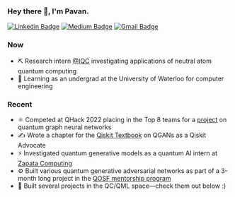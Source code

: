 ### Hey there 👋, I'm Pavan.
[![Linkedin Badge](https://img.shields.io/badge/-PavanJayasinha-blue?style=flat-square&logo=Linkedin&logoColor=white&link=https://www.linkedin.com/in/pavan-jayasinha-6b06b71b6/)](https://www.linkedin.com/in/pavan-jayasinha-6b06b71b6/) [![Medium Badge](https://img.shields.io/badge/-@pavanjayasinha-03a57a?style=flat-square&labelColor=000000&logo=Medium&link=https://medium.com/@pavanjayasinha)](https://pavanjayasinha.medium.com/)
[![Gmail Badge](https://img.shields.io/badge/-pavanjayasinha@gmail.com-c14438?style=flat-square&logo=Gmail&logoColor=white&link=mailto:pavanjayasinha@gmail.com)](mailto:pavanjayasinha@gmail.com)

### Now
- ⛏️ Research intern [@IQC](https://twitter.com/QuantumIQC) investigating applications of neutral atom quantum computing
- 🏫 Learning as an undergrad at the University of Waterloo for computer engineering

### Recent
- ⚛ Competed at QHack 2022 placing in the Top 8 teams for a [project](https://pavanjayasinha.medium.com/quantum-graph-neural-networks-applied-1f5b37922425) on quantum graph neural networks
- ✍ Wrote a chapter for the [Qiskit Textbook](https://learn.qiskit.org/course/machine-learning/quantum-generative-adversarial-networks) on QGANs as a Qiskit Advocate
- ⚡ Investigated quantum generative models as a quantum AI intern at [Zapata Computing](https://www.zapatacomputing.com/) 
- ⚙ Built various quantum generative adversarial networks as part of a 3-month long project in the [QOSF mentorship program](https://qosf.org/qc_mentorship/)
- 🏨 Built several projects in the QC/QML space—check them out below :)


<!--
**Sinestro38/Sinestro38** is a ✨ _special_ ✨ repository because its `README.md` (this file) appears on your GitHub profile.

Here are some ideas to get you started:

- 🔭 I’m currently working on ...
- 🌱 I’m currently learning ...
- 👯 I’m looking to collaborate on ...
- 🤔 I’m looking for help with ...
- 💬 Ask me about ...
- 📫 How to reach me: ...
- 😄 Pronouns: ...
- ⚡ Fun fact: ...
-->
